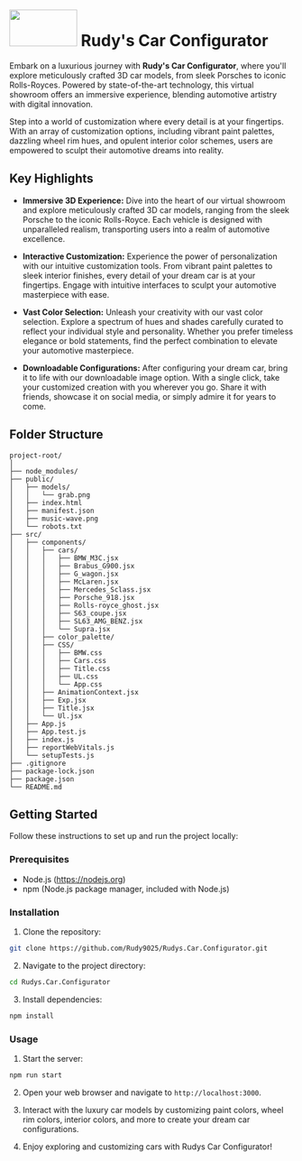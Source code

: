  # <img src="https://github.com/Rudy9025/Rudys.ThreeJS.Audio.Visualizer/assets/95328967/36b61a74-c8f1-4d57-916f-70680bef708b" width="120" height="65" > Rudy's Car Configurator
 Embark on a luxurious journey with **Rudy's Car Configurator**, where you'll explore meticulously crafted 3D car models, from sleek Porsches to iconic Rolls-Royces. Powered by state-of-the-art technology, this virtual showroom offers an immersive experience, blending automotive artistry with digital innovation.

Step into a world of customization where every detail is at your fingertips. With an array of customization options, including vibrant paint palettes, dazzling wheel rim hues, and opulent interior color schemes, users are empowered to sculpt their automotive dreams into reality.

## Key Highlights
- **Immersive 3D Experience:** Dive into the heart of our virtual showroom and explore meticulously crafted 3D car models, ranging from the sleek Porsche to the iconic Rolls-Royce. Each vehicle is designed with unparalleled realism, transporting users into a realm of automotive excellence.

- **Interactive Customization:** Experience the power of personalization with our intuitive customization tools. From vibrant paint palettes to sleek interior finishes, every detail of your dream car is at your fingertips. Engage with intuitive interfaces to sculpt your automotive masterpiece with ease.

- **Vast Color Selection:** Unleash your creativity with our vast color selection. Explore a spectrum of hues and shades carefully curated to reflect your individual style and personality. Whether you prefer timeless elegance or bold statements, find the perfect combination to elevate your automotive masterpiece.

- **Downloadable Configurations:** After configuring your dream car, bring it to life with our downloadable image option. With a single click, take your customized creation with you wherever you go. Share it with friends, showcase it on social media, or simply admire it for years to come.

## Folder Structure

```
project-root/
│
├── node_modules/
├── public/
│   ├── models/
│   │   └── grab.png
│   ├── index.html
│   ├── manifest.json
│   ├── music-wave.png
│   └── robots.txt
├── src/
│   ├── components/
│   │   ├── cars/
│   │   │   ├── BMW_M3C.jsx
│   │   │   ├── Brabus_G900.jsx
│   │   │   ├── G_wagon.jsx
│   │   │   ├── McLaren.jsx
│   │   │   ├── Mercedes_Sclass.jsx
│   │   │   ├── Porsche_918.jsx
│   │   │   ├── Rolls-royce_ghost.jsx
│   │   │   ├── S63_coupe.jsx
│   │   │   ├── SL63_AMG_BENZ.jsx
│   │   │   └── Supra.jsx
│   │   ├── color_palette/
│   │   ├── CSS/
│   │   │   ├── BMW.css
│   │   │   ├── Cars.css
│   │   │   ├── Title.css
│   │   │   ├── UL.css
│   │   │   └── App.css
│   │   ├── AnimationContext.jsx
│   │   ├── Exp.jsx
│   │   ├── Title.jsx
│   │   └── Ul.jsx     
│   ├── App.js
│   ├── App.test.js
│   ├── index.js
│   ├── reportWebVitals.js
│   └── setupTests.js
├── .gitignore
├── package-lock.json
├── package.json
└── README.md

```

## Getting Started

Follow these instructions to set up and run the project locally:

### Prerequisites

- Node.js (https://nodejs.org)
- npm (Node.js package manager, included with Node.js)

### Installation

1. Clone the repository:

```bash
git clone https://github.com/Rudy9025/Rudys.Car.Configurator.git
```

2. Navigate to the project directory:

```bash
cd Rudys.Car.Configurator
```

3. Install dependencies:

```bash
npm install
```
### Usage

1. Start the server:

```bash
npm run start
```

2. Open your web browser and navigate to `http://localhost:3000`.

3. Interact with the luxury car models by customizing paint colors, wheel rim colors, interior colors, and more to create your dream car configurations.

4. Enjoy exploring and customizing cars with Rudys Car Configurator!